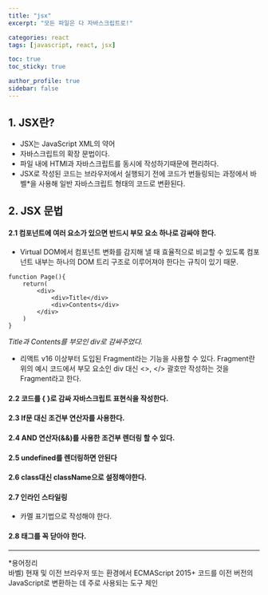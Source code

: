 ```yaml
---
title: "jsx"
excerpt: "모든 파일은 다 자바스크립트로!"

categories: react
tags: [javascript, react, jsx]

toc: true
toc_sticky: true

author_profile: true
sidebar: false
---
```


## 1. JSX란?

- JSX는 JavaScript XML의 약어
- 자바스크립트의 확장 문법이다.
- 파일 내에 HTMl과 자바스크립트를 동시에 작성하기때문에 편리하다.
- JSX로 작성된 코드는 브라우저에서 실행되기 전에 코드가 번들링되는 과정에서 바벨\*을 사용해 일반 자바스크립트 형태의 코드로 변환된다.

## 2. JSX 문법

#### 2.1 컴포넌트에 여러 요소가 있으면 반드시 부모 요소 하나로 감싸야 한다.

- Virtual DOM에서 컴포넌트 변화를 감지해 낼 때 효율적으로 비교할 수 있도록 컴포넌트 내부는 하나의 DOM 트리 구조로 이루어져야 한다는 규칙이 있기 때문.

```
function Page(){
	return(
    	<div>
    		<div>Title</div>
        	<div>Contents</div>
        </div>
    )
}
```

_Title과 Contents를 부모인 div로 감싸주었다._

- 리액트 v16 이상부터 도입된 Fragment라는 기능을 사용할 수 있다. Fragment란 위의 예시 코드에서 부모 요소인 div 대신 <>, </> 괄호만 작성하는 것을 Fragment라고 한다.

#### 2.2 코드를 { }로 감싸 자바스크립트 표현식을 작성한다.

#### 2.3 If문 대신 조건부 연산자를 사용한다.

#### 2.4 AND 연산자(&&)를 사용한 조건부 렌더링 할 수 있다.

#### 2.5 undefined를 렌더링하면 안된다

#### 2.6 class대신 className으로 설정해야한다.

#### 2.7 인라인 스타일링

- 카멜 표기법으로 작성해야 한다.

#### 2.8 태그를 꼭 닫아야 한다.

---

\*용어정리 <br />
바벨) 현재 및 이전 브라우저 또는 환경에서 ECMAScript 2015+ 코드를 이전 버전의 JavaScript로 변환하는 데 주로 사용되는 도구 체인
